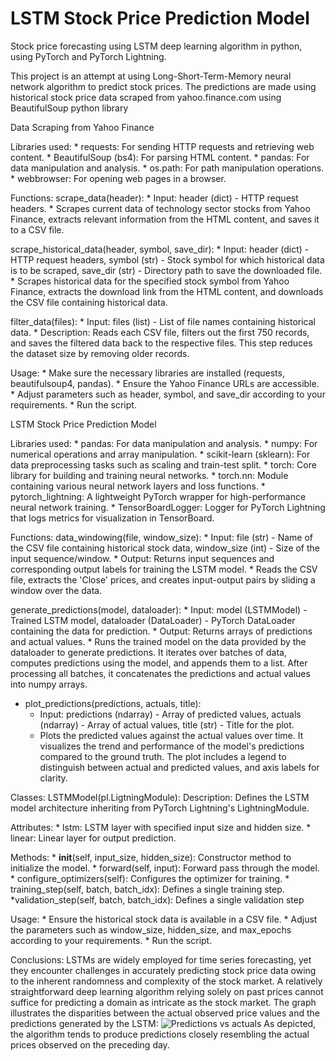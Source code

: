 # LSTM Stock Price Prediction Model

Stock price forecasting using LSTM deep learning algorithm in python, using PyTorch and PyTorch Lightning.

This project is an attempt at using Long-Short-Term-Memory neural network algorithm to predict stock prices. 
The predictions are made using historical stock price data scraped from yahoo.finance.com using BeautifulSoup python library 


Data Scraping from Yahoo Finance

Libraries used:
    * requests: For sending HTTP requests and retrieving web content.
    * BeautifulSoup (bs4): For parsing HTML content.
    * pandas: For data manipulation and analysis.
    * os.path: For path manipulation operations.
    * webbrowser: For opening web pages in a browser.

Functions:
   scrape_data(header):
        * Input: header (dict) - HTTP request headers.
        * Scrapes current data of technology sector stocks from Yahoo Finance, extracts relevant information from the HTML content, and saves it to a CSV file.

   scrape_historical_data(header, symbol, save_dir):
        * Input: header (dict) - HTTP request headers, symbol (str) - Stock symbol for which historical data is to be scraped, save_dir (str) - Directory path to save the downloaded file.
        * Scrapes historical data for the specified stock symbol from Yahoo Finance, extracts the download link from the HTML content, and downloads the CSV file containing historical data.
    
   filter_data(files):
        * Input: files (list) - List of file names containing historical data.
        * Description: Reads each CSV file, filters out the first 750 records, and saves the filtered data back to the respective files. This step reduces the dataset size by removing older records.
    
 Usage:
    * Make sure the necessary libraries are installed (requests, beautifulsoup4, pandas).
    * Ensure the Yahoo Finance URLs are accessible.
    * Adjust parameters such as header, symbol, and save_dir according to your requirements.
    * Run the script.

LSTM Stock Price Prediction Model

 Libraries used:
    * pandas: For data manipulation and analysis.
    * numpy: For numerical operations and array manipulation.
    * scikit-learn (sklearn): For data preprocessing tasks such as scaling and train-test split.
    * torch: Core library for building and training neural networks.
    * torch.nn: Module containing various neural network layers and loss functions.
    * pytorch_lightning: A lightweight PyTorch wrapper for high-performance neural network training.
    * TensorBoardLogger: Logger for PyTorch Lightning that logs metrics for visualization in TensorBoard.

Functions: 
     data_windowing(file, window_size):
        * Input: file (str) - Name of the CSV file containing historical stock data, window_size (int) - Size of the input sequence/window.
        * Output: Returns input sequences and corresponding output labels for training the LSTM model.
        * Reads the CSV file, extracts the 'Close' prices, and creates input-output pairs by sliding a window over the data.
    
   generate_predictions(model, dataloader):
        * Input: model (LSTMModel) - Trained LSTM model, dataloader (DataLoader) - PyTorch DataLoader containing the data for prediction.
        * Output: Returns arrays of predictions and actual values.
        * Runs the trained model on the data provided by the dataloader to generate predictions. It iterates over batches of data, computes predictions using the model, and appends them to a list. After processing all batches, it concatenates the predictions and actual values into numpy arrays.
    
   * plot_predictions(predictions, actuals, title):
        * Input: predictions (ndarray) - Array of predicted values, actuals (ndarray) - Array of actual values, title (str) - Title for the plot.
        * Plots the predicted values against the actual values over time. It visualizes the trend and performance of the model's predictions compared to the ground truth. The plot includes a legend to distinguish between actual and predicted values, and axis labels for clarity.

Classes:
LSTMModel(pl.LigtningModule):
         Description: Defines the LSTM model architecture inheriting from PyTorch Lightning's LightningModule.

   Attributes:
            * lstm: LSTM layer with specified input size and hidden size.
            * linear: Linear layer for output prediction.
        
   Methods:
            * __init__(self, input_size, hidden_size): Constructor method to initialize the model.
            * forward(self, input): Forward pass through the model.
            * configure_optimizers(self): Configures the optimizer for training.
            * training_step(self, batch, batch_idx): Defines a single training step.
            *validation_step(self, batch, batch_idx): Defines a single validation step

Usage:
    * Ensure the historical stock data is available in a CSV file.
    * Adjust the parameters such as window_size, hidden_size, and max_epochs according to your requirements.
    * Run the script.

Conclusions:
    LSTMs are widely employed for time series forecasting, yet they encounter challenges in accurately predicting stock price data owing to the inherent randomness and complexity of the stock market. A relatively straightforward deep learning algorithm relying solely on past prices cannot suffice for predicting a domain as intricate as the stock market. The graph illustrates the disparities between the actual observed price values and the predictions generated by the LSTM:
![Predictions vs actuals](https://github.com/SzymonScib/Finance-Web-Scraper/assets/147078927/2224c729-07bb-4e42-a59c-73bd330fd393)
 As depicted, the algorithm tends to produce predictions closely resembling the actual prices observed on the preceding day.
